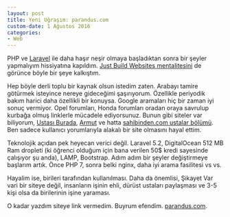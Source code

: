 ```yaml
---
layout: post
title: Yeni Uğraşım: parandus.com
custom-date: 1 Ağustos 2016
categories: 
- Web
---
```


PHP ve [Laravel](https://laravel.com) ile daha haşır neşir olmaya başladıktan sonra bir şeyler yapmalıyım hissiyatına kapıldım. [Just Build Websites mentalitesini](https://github.com/melanierichards/just-build-websites) de görünce böyle bir şeye kalkıştım. 

Hep böyle derli toplu bir kaynak olsun istedim zaten. Arabayı tamire götürmek isteyince nereye gideceğimi şaşırıyorum. Özellikle periyodik bakım harici daha özellikli bir konuysa. Google aramaları hiç bir zaman iyi sonuç vermiyor. Opel forumları, Honda forumları oradan oraya savrulup kurbağa olmuş linklerle mücadele ediyorsunuz. Bunun gibi siteler var biliyorum, [Ustası Burada](https://www.ustasiburada.com), [Armut](http://armut.com) ve hatta [sahibinden.com ustalar bölümü](https://www.sahibinden.com/hizmetler). Ben sadece kullanıcı yorumlarıyla alakalı bir site olmasını hayal ettim. 

Teknolojik açıdan pek heyecan verici değil. Laravel 5.2, DigitalOcean 512 MB Ram dropleti (ki öğrenci olduğum için bana verilen 50$ kredi sayesinde çalışıyor şu anda), LAMP, Bootstrap. Adım adım bir şeyler değiştirmeye başlarım artık. Önce PHP 7, sonra belki nginx, daha iyi arama fasilitesi vs vs. 

Hayalim ise, birileri tarafından kullanılması. Daha da önemlisi, Şikayet Var vari bir siteye değil, insanların işinin ehli, dürüst ustaları paylaşması ve 3-5 kişi olsa da birilerinin işine yaraması. 

O kadar yazdım siteye link vermedim. Buyrum efendim. [parandus.com](http://www.parandus.com). 
